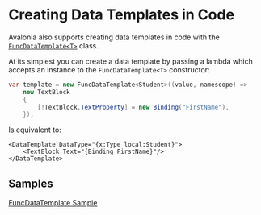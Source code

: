 # Creating Data Templates in Code

Avalonia also supports creating data templates in code with the [`FuncDataTemplate<T>`](http://reference.avaloniaui.net/api/Avalonia.Controls.Templates/FuncDataTemplate_1/) class.

At its simplest you can create a data template by passing a lambda which accepts an instance to the `FuncDataTemplate<T>` constructor:

```csharp
var template = new FuncDataTemplate<Student>((value, namescope) =>
    new TextBlock
    {
        [!TextBlock.TextProperty] = new Binding("FirstName"),
    });
```

Is equivalent to:

```markup
<DataTemplate DataType="{x:Type local:Student}">
    <TextBlock Text="{Binding FirstName}"/>
</DataTemplate>
```

## Samples

[FuncDataTemplate Sample](https://github.com/AvaloniaUI/Avalonia.Samples/blob/main/src/Avalonia.Samples/DataTemplates/FuncDataTemplateSample)